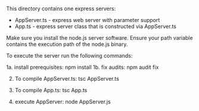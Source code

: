 This directory contains one express servers:
* AppServer.ts - express web server with parameter support
* App.ts - express server class that is constructed via AppServer.ts

Make sure you install the node.js server software.  Ensure your path variable contains the execution path of the node.js binary.

To execute the server run the following commands:

1a. install prerequisites: npm install
1b. fix audits: npm audit fix

2. To compile AppServer.ts: tsc AppServer.ts
3. To compile App.ts: tsc App.ts

3. execute AppServer: node AppServer.js